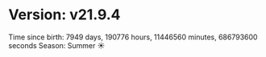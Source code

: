 # Version: v21.9.4
Time since birth: 7949 days, 190776 hours, 11446560 minutes, 686793600 seconds
Season: Summer ☀️
